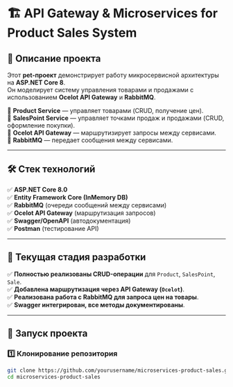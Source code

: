# 🏗️ API Gateway & Microservices for Product Sales System

## 📌 Описание проекта
Этот **pet-проект** демонстрирует работу микросервисной архитектуры на **ASP.NET Core 8**.  
Он моделирует систему управления товарами и продажами с использованием **Ocelot API Gateway** и **RabbitMQ**.

🔹 **Product Service** — управляет товарами (CRUD, получение цен).  
🔹 **SalesPoint Service** — управляет точками продаж и продажами (CRUD, оформление покупки).  
🔹 **Ocelot API Gateway** — маршрутизирует запросы между сервисами.  
🔹 **RabbitMQ** — передает сообщения между сервисами.  

---

## 🛠 **Стек технологий**
✅ **ASP.NET Core 8.0**  
✅ **Entity Framework Core (InMemory DB)**  
✅ **RabbitMQ** (очереди сообщений между сервисами)  
✅ **Ocelot API Gateway** (маршрутизация запросов)  
✅ **Swagger/OpenAPI** (автодокументация)  
✅ **Postman** (тестирование API)  

---

## 🚀 **Текущая стадия разработки**
✅ **Полностью реализованы CRUD-операции** для `Product`, `SalesPoint`, `Sale`.  
✅ **Добавлена маршрутизация через API Gateway (`Ocelot`)**.  
✅ **Реализована работа с RabbitMQ для запроса цен на товары**.  
✅ **Swagger интегрирован, все методы документированы**.  

---

## 🔧 **Запуск проекта**

### 1️⃣ Клонирование репозитория
```sh
git clone https://github.com/yourusername/microservices-product-sales.git
cd microservices-product-sales
